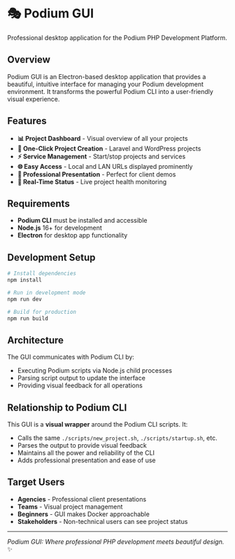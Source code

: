 # 🎭 Podium GUI

Professional desktop application for the Podium PHP Development Platform.

## Overview

Podium GUI is an Electron-based desktop application that provides a beautiful, intuitive interface for managing your Podium development environment. It transforms the powerful Podium CLI into a user-friendly visual experience.

## Features

- **📊 Project Dashboard** - Visual overview of all your projects
- **🚀 One-Click Project Creation** - Laravel and WordPress projects
- **⚡ Service Management** - Start/stop projects and services
- **🌐 Easy Access** - Local and LAN URLs displayed prominently  
- **📱 Professional Presentation** - Perfect for client demos
- **🔄 Real-Time Status** - Live project health monitoring

## Requirements

- **Podium CLI** must be installed and accessible
- **Node.js** 16+ for development
- **Electron** for desktop app functionality

## Development Setup

```bash
# Install dependencies
npm install

# Run in development mode
npm run dev

# Build for production
npm run build
```

## Architecture

The GUI communicates with Podium CLI by:
- Executing Podium scripts via Node.js child processes
- Parsing script output to update the interface
- Providing visual feedback for all operations

## Relationship to Podium CLI

This GUI is a **visual wrapper** around the Podium CLI scripts. It:
- Calls the same `./scripts/new_project.sh`, `./scripts/startup.sh`, etc.
- Parses the output to provide visual feedback
- Maintains all the power and reliability of the CLI
- Adds professional presentation and ease of use

## Target Users

- **Agencies** - Professional client presentations
- **Teams** - Visual project management  
- **Beginners** - GUI makes Docker approachable
- **Stakeholders** - Non-technical users can see project status

---

*Podium GUI: Where professional PHP development meets beautiful design.* ✨
